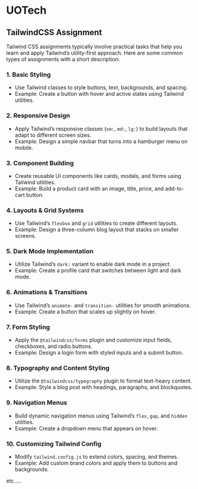 # UOTech

## TailwindCSS Assignment

Tailwind CSS assignments typically involve practical tasks that help you learn and apply Tailwind’s utility-first approach. Here are some common types of assignments with a short description:

### 1. **Basic Styling**

- Use Tailwind classes to style buttons, text, backgrounds, and spacing.
- Example: Create a button with hover and active states using Tailwind utilities.

### 2. **Responsive Design**

- Apply Tailwind’s responsive classes (`sm:`, `md:`, `lg:`) to build layouts that adapt to different screen sizes.
- Example: Design a simple navbar that turns into a hamburger menu on mobile.

### 3. **Component Building**

- Create reusable UI components like cards, modals, and forms using Tailwind utilities.
- Example: Build a product card with an image, title, price, and add-to-cart button.

### 4. **Layouts & Grid Systems**

- Use Tailwind’s `flexbox` and `grid` utilities to create different layouts.
- Example: Design a three-column blog layout that stacks on smaller screens.

### 5. **Dark Mode Implementation**

- Utilize Tailwind’s `dark:` variant to enable dark mode in a project.
- Example: Create a profile card that switches between light and dark mode.

### 6. **Animations & Transitions**

- Use Tailwind’s `animate-` and `transition-` utilities for smooth animations.
- Example: Create a button that scales up slightly on hover.

### 7. **Form Styling**

- Apply the `@tailwindcss/forms` plugin and customize input fields, checkboxes, and radio buttons.
- Example: Design a login form with styled inputs and a submit button.

### 8. **Typography and Content Styling**

- Utilize the `@tailwindcss/typography` plugin to format text-heavy content.
- Example: Style a blog post with headings, paragraphs, and blockquotes.

### 9. **Navigation Menus**

- Build dynamic navigation menus using Tailwind’s `flex`, `gap`, and `hidden` utilities.
- Example: Create a dropdown menu that appears on hover.

### 10. **Customizing Tailwind Config**

- Modify `tailwind.config.js` to extend colors, spacing, and themes.
- Example: Add custom brand colors and apply them to buttons and backgrounds.

etc.....
